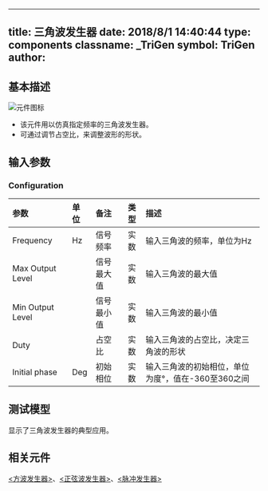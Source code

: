 
---
title: 三角波发生器
date: 2018/8/1 14:40:44
type: components
classname: _TriGen
symbol: TriGen
author: 
---
## <span id="comp_desc">基本描述</span>
![元件图标]()

+ 该元件用以仿真指定频率的三角波发生器。
+ 可通过调节占空比，来调整波形的形状。

## <span id="comp_params">输入参数</span>
### <span id="comp_params_group_Configuration">Configuration</span>
| 参数 | 单位 | 备注 | 类型 | 描述 |
| :--- | :--- | :--- | :--: | :--- |
| <span id="comp_params_param_F">Frequency</span> | Hz | 信号频率 | 实数 | 输入三角波的频率，单位为Hz |
| <span id="comp_params_param_Max">Max Output Level</span> |  | 信号最大值 | 实数 | 输入三角波的最大值 |
| <span id="comp_params_param_Min">Min Output Level</span> |  | 信号最小值 | 实数 | 输入三角波的最小值 |
| <span id="comp_params_param_Duty">Duty</span> |  | 占空比 | 实数 | 输入三角波的占空比，决定三角波的形状 |
| <span id="comp_params_param_Phase">Initial phase</span> | Deg | 初始相位 | 实数 | 输入三角波的初始相位，单位为度°，值在-360至360之间 |

[Frequency]: #comp_params_param_F "Frequency"
[Max Output Level]: #comp_params_param_Max "Max Output Level"
[Min Output Level]: #comp_params_param_Min "Min Output Level"
[Duty]: #comp_params_param_Duty "Duty"
[Initial Phase]: #comp_params_param_Phase "Initial Phase"

## <span id="comp_example">测试模型</span>
[<test name>](<test link>)显示了三角波发生器的典型应用。

## <span id="comp_seealso">相关元件</span>
[<方波发生器>](<test link>)、[<正弦波发生器>](<test link>)、[<脉冲发生器>](<test link>)




